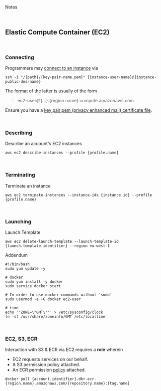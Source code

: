 <br>

Notes

<br>

## Elastic Compute Container (EC2)

<br>

### Connecting

<span style="margin-bottom:5px; margin-top:1px; color:#ffffff"></span>

Programmers may [connect to an instance](https://docs.aws.amazon.com/AWSEC2/latest/UserGuide/connect-linux-inst-ssh.html) via

```shell
ssh -i "/{path}/{key-pair-name.pem}" {instance-user-name}@{instance-public-dns-name}
```

The format of the latter is usually of the form

> ec2-user@{...}.{region.name}.compute.amazonaws.com

Ensure you have a [key pair pem (privacy enhanced mail) certificate file](https://docs.aws.amazon.com/AWSEC2/latest/UserGuide/ec2-key-pairs.html).

<br>

### Describing

Describe an account's EC2 instances

```shell
aws ec2 describe-instances --profile {profile.name}
```

<br>

### Terminating

Terminate an instance

```shell
aws ec2 terminate-instances --instance-ids {instance.id} --profile {profile.name}
```

<br>

### Launching

Launch Template

```shell
aws ec2 delete-launch-template --launch-template-id {launch.template.identifier} --region eu-west-1
```

Addendum

```shell
#!/bin/bash
sudo yum update -y

# docker
sudo yum install -y docker
sudo service docker start

# In order to use docker commands without 'sudo'
sudo usermod -a -G docker ec2-user

# time
echo '"ZONE=\"GMT\""' > /etc/sysconfig/clock
ln -sf /usr/share/zoneinfo/GMT /etc/localtime
```

<br>

### EC2, S3, ECR

Interaction with S3 & ECR via EC2 requires a **role** wherein

* EC2 requests services on our behalf.
* A S3 permission policy attached.
* An ECR permission [policy](https://docs.aws.amazon.com/AmazonECR/latest/userguide/security-iam-awsmanpol.html) attached.

```shell
docker pull {account.identifier}.dkr.ecr.{region.name}.amazonaws.com/{repository.name}:{tag.name}
```

<br>
<br>

<br>
<br>

<br>
<br>

<br>
<br>
